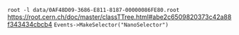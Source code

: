 
`root -l data/0AF48D09-3686-E811-8187-00000086FE80.root`
https://root.cern.ch/doc/master/classTTree.html#abe2c6509820373c42a88f343434cbcb4
`Events->MakeSelector("NanoSelector")`
